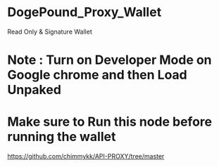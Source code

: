 # DogePound_Proxy_Wallet
 Read Only & Signature Wallet 
# Note : Turn on Developer Mode on Google chrome and then Load Unpaked 

# Make sure to Run this node before running the wallet 
https://github.com/chimmykk/API-PROXY/tree/master
